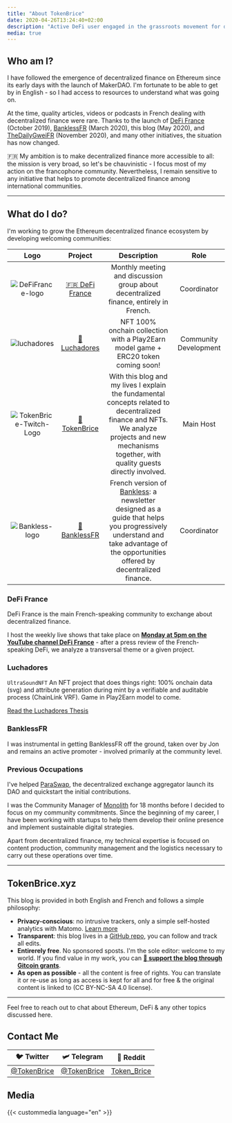 ```yaml
---
title: "About TokenBrice"
date: 2020-04-26T13:24:40+02:00
description: "Active DeFi user engaged in the grassroots movement for decentralized finance, in France & across Europe."
media: true
---
```


## Who am I?

I have followed the emergence of decentralized finance on Ethereum since its early days with the launch of MakerDAO. I'm fortunate to be able to get by in English - so I had access to resources to understand what was going on.

At the time, quality articles, videos or podcasts in French dealing with decentralized finance were rare. Thanks to the launch of [DeFi France](https://discord.gg/3bWZcK2) (October 2019), [BanklessFR](https://banklessfr.substack.com/) (March 2020), this blog (May 2020), and [TheDailyGweiFR](https://thedailygweifr.substack.com/) (November 2020), and many other initiatives, the situation has now changed. 

🇫🇷 My ambition is to make decentralized finance more accessible to all: the mission is very broad, so let's be chauvinistic - I focus most of my action on the francophone community. Nevertheless, I remain sensitive to any initiative that helps to promote decentralized finance among international communities.

---

## What do I do?

I'm working to grow the Ethereum decentralized finance ecosystem by developing welcoming communities:

| Logo | Project | Description | Role |
| :---: | :---: | :---: | :---: |
| ![DeFiFrance-logo](/img/others/defifrance-logo.png) | [🇫🇷 DeFi France](https://docs.defi-france.org) | Monthly meeting and discussion group about decentralized finance, entirely in French. | Coordinator |
| ![luchadores](/img/others/luchadores.jpg) | [👊 Luchadores](https://luchadores.io) | NFT 100% onchain collection with a Play2Earn model game + ERC20 token coming soon! | Community Development |
| ![TokenBrice-Twitch-Logo](/img/main/emblem-color-square-250.png) | [🌌 TokenBrice](https://twitch.tv/tokenbrice) | With this blog and my lives I explain the fundamental concepts related to decentralized finance and NFTs. We analyze projects and new mechanisms together, with quality guests directly involved. | Main Host |
| ![Bankless-logo](/img/others/bankless.jpg) | [💸 BanklessFR](https://banklessfr.substack.com/) | French version of [Bankless](https://twitter.com/BanklessHQ): a newsletter designed as a guide that helps you progressively understand and take advantage of the opportunities offered by decentralized finance. | Coordinator

### DeFi France

DeFi France is the main French-speaking community to exchange about decentralized finance. 

I host the weekly live shows that take place on **[Monday at 5pm on the YouTube channel DeFi France](https://www.youtube.com/c/defifrance)** - after a press review of the French-speaking DeFi, we analyze a transversal theme or a given project.


### Luchadores

`UltraSoundNFT`
An NFT project that does things right: 100% onchain data (svg) and attribute generation during mint by a verifiable and auditable process (ChainLink VRF). Game in Play2Earn model to come.

[Read the Luchadores Thesis](https://tokenbrice.xyz/luchadores-nft/)

### BanklessFR

I was instrumental in getting BanklessFR off the ground, taken over by Jon and remains an active promoter - involved primarily at the community level.

### Previous Occupations

I've helped [ParaSwap](https://paraswap.io), the decentralized exchange aggregator launch its DAO and quickstart the initial contributions.

I was the Community Manager of [Monolith](https://monolith.xyz) for 18 months before I decided to focus on my community commitments. Since the beginning of my career, I have been working with startups to help them develop their online presence and implement sustainable digital strategies. 

Apart from decentralized finance, my technical expertise is focused on content production, community management and the logistics necessary to carry out these operations over time.

---

## TokenBrice.xyz

This blog is provided in both English and French and follows a simple philosophy:

- **Privacy-conscious**: no intrusive trackers, only a simple self-hosted analytics with Matomo. [Learn more](https://tokenbrice.xyz/posts/2020/hello-world/)
- **Transparent**: this blog lives in a [GitHub repo](github.com/tokenbrice/blog/), you can follow and track all edits.
- **Entirerely free**. No sponsored sposts. I'm the sole editor: welcome to my world. If you find value in my work, you can **[🤗 support the blog through Gitcoin grants](https://gitcoin.co/grants/811/tokenbrice-shining-light-on-ethereums-defi-en-fr)**.
- **As open as possible** - all the content is free of rights. You can translate it or re-use as long as access is kept for all and for free & the original content is linked to (CC BY-NC-SA 4.0 license).

---

Feel free to reach out to chat about Ethereum, DeFi & any other topics discussed here.

## Contact Me

| 🐦 Twitter | 🛩 Telegram | 👾 Reddit |
| :---: | :---: | :---: |
| [@TokenBrice](https://twitter.com/tokenbrice) | [@TokenBrice](https://t.me/tokenbrice) | [Token_Brice](https://www.reddit.com/user/Token_Brice) |

## Media

{{< custommedia language="en" >}}
